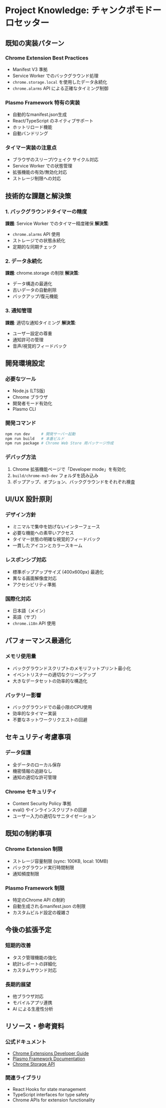 # Project Knowledge: チャンクポモドーロセッター

## 既知の実装パターン

### Chrome Extension Best Practices
- Manifest V3 準拠
- Service Worker でのバックグラウンド処理
- `chrome.storage.local` を使用したデータ永続化
- `chrome.alarms` API による正確なタイミング制御

### Plasmo Framework 特有の実装
- 自動的なmanifest.json生成
- React/TypeScript のネイティブサポート
- ホットリロード機能
- 自動バンドリング

### タイマー実装の注意点
- ブラウザのスリープ/ウェイク サイクル対応
- Service Worker での状態管理
- 拡張機能の有効/無効化対応
- ストレージ制限への対応

## 技術的な課題と解決策

### 1. バックグラウンドタイマーの精度
**課題**: Service Worker でのタイマー精度確保
**解決策**: 
- `chrome.alarms` API 使用
- ストレージでの状態永続化
- 定期的な同期チェック

### 2. データ永続化
**課題**: chrome.storage の制限
**解決策**:
- データ構造の最適化
- 古いデータの自動削除
- バックアップ/復元機能

### 3. 通知管理
**課題**: 適切な通知タイミング
**解決策**:
- ユーザー設定の尊重
- 通知許可の管理
- 音声/視覚的フィードバック

## 開発環境設定

### 必要なツール
- Node.js (LTS版)
- Chrome ブラウザ
- 開発者モード有効化
- Plasmo CLI

### 開発コマンド
```bash
npm run dev     # 開発サーバー起動
npm run build   # 本番ビルド
npm run package # Chrome Web Store 用パッケージ作成
```

### デバッグ方法
1. Chrome 拡張機能ページで「Developer mode」を有効化
2. `build/chrome-mv3-dev` フォルダを読み込み
3. ポップアップ、オプション、バックグラウンドをそれぞれ検査

## UI/UX 設計原則

### デザイン方針
- ミニマルで集中を妨げないインターフェース
- 必要な機能への素早いアクセス
- タイマー状態の明確な視覚的フィードバック
- 一貫したアイコンとカラースキーム

### レスポンシブ対応
- 標準ポップアップサイズ (400x600px) 最適化
- 異なる画面解像度対応
- アクセシビリティ準拠

### 国際化対応
- 日本語（メイン）
- 英語（サブ）
- `chrome.i18n` API 使用

## パフォーマンス最適化

### メモリ使用量
- バックグラウンドスクリプトのメモリフットプリント最小化
- イベントリスナーの適切なクリーンアップ
- 大きなデータセットの効率的な構造化

### バッテリー影響
- バックグラウンドでの最小限のCPU使用
- 効率的なタイマー実装
- 不要なネットワークリクエストの回避

## セキュリティ考慮事項

### データ保護
- 全データのローカル保存
- 機密情報の追跡なし
- 通知の適切な許可管理

### Chrome セキュリティ
- Content Security Policy 準拠
- eval() やインラインスクリプトの回避
- ユーザー入力の適切なサニタイゼーション

## 既知の制約事項

### Chrome Extension 制限
- ストレージ容量制限 (sync: 100KB, local: 10MB)
- バックグラウンド実行時間制限
- 通知頻度制限

### Plasmo Framework 制限
- 特定のChrome API の制約
- 自動生成されるmanifest.json の制限
- カスタムビルド設定の複雑さ

## 今後の拡張予定

### 短期的改善
- タスク管理機能の強化
- 統計レポートの詳細化
- カスタムサウンド対応

### 長期的展望
- 他ブラウザ対応
- モバイルアプリ連携
- AI による生産性分析

## リソース・参考資料

### 公式ドキュメント
- [Chrome Extensions Developer Guide](https://developer.chrome.com/docs/extensions/)
- [Plasmo Framework Documentation](https://docs.plasmo.com/)
- [Chrome Storage API](https://developer.chrome.com/docs/extensions/reference/storage/)

### 関連ライブラリ
- React Hooks for state management
- TypeScript interfaces for type safety
- Chrome APIs for extension functionality